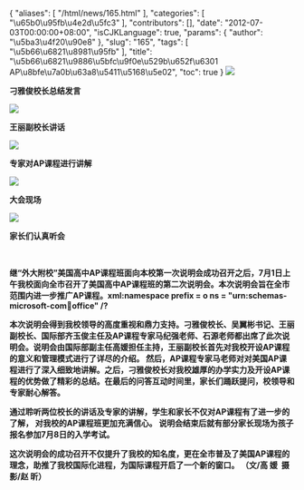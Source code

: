 {
    "aliases": [
        "/html/news/165.html"
    ],
    "categories": [
        "\u65b0\u95fb\u4e2d\u5fc3"
    ],
    "contributors": [],
    "date": "2012-07-03T00:00:00+08:00",
    "isCJKLanguage": true,
    "params": {
        "author": "\u5ba3\u4f20\u90e8"
    },
    "slug": "165",
    "tags": [
        "\u5b66\u6821\u8981\u95fb"
    ],
    "title": "\u5b66\u6821\u9886\u5bfc\u9f0e\u529b\u652f\u6301 AP\u8bfe\u7a0b\u63a8\u5411\u5168\u5e02",
    "toc": true
}
**![](https://cdn.tfls.online/mirror/full/9f81cd869731934c0b7d4b86e7a685bcf5e8c1db.jpg)**

**刁雅俊校长总结发言**

**![](https://cdn.tfls.online/mirror/full/45faf75357379aac8508874f0576bfd62a6f3ddf.jpg)**

**王丽副校长讲话**

**![](https://cdn.tfls.online/mirror/full/00e1b1f18f9f0f64ec4f0042bec9908fd1f22f1c.jpg)**

**专家对AP课程进行讲解**

**![](https://cdn.tfls.online/mirror/full/bb8d6627fffb8312c2dbf124fcc5ba41cc58bc0e.jpg)**

**大会现场**

**![](https://cdn.tfls.online/mirror/full/7b57cbd2a607e0040130735cb5989c0f04ce52bc.jpg)**

**家长们认真听会**

 

**继“外大附校”美国高中AP课程班面向本校第一次说明会成功召开之后，7月1日上午我校面向全市召开了美国高中AP课程班的第二次说明会。本次说明会旨在全市范围内进一步推广AP课程。xml:namespace prefix = o ns = "urn:schemas-microsoft-com:office:office" /?**

**本次说明会得到我校领导的高度重视和鼎力支持。刁雅俊校长、吴翼彬书记、王丽副校长、国际部齐玉俊主任及AP课程专家马纪强老师、石源老师都出席了此次说明会。说明会由国际部副主任高媛担任主持，王丽副校长首先对我校开设AP课程的意义和管理模式进行了详尽的介绍。 然后，AP课程专家马老师对对美国AP课程进行了深入细致地讲解。之后，刁雅俊校长对我校雄厚的办学实力及开设AP课程的优势做了精彩的总结。在最后的问答互动时间里，家长们踊跃提问，校领导和专家耐心解答。**

**通过聆听两位校长的讲话及专家的讲解，学生和家长不仅对AP课程有了进一步的了解， 对我校的AP课程班更加充满信心。 说明会结束后就有部分家长现场为孩子报名参加7月8日的入学考试。**

**这次说明会的成功召开不仅提升了我校的知名度，更在全市普及了美国AP课程的理念，助推了我校国际化进程，为国际课程开启了一个新的窗口。 （文/高 媛  摄影/赵 昕）**

